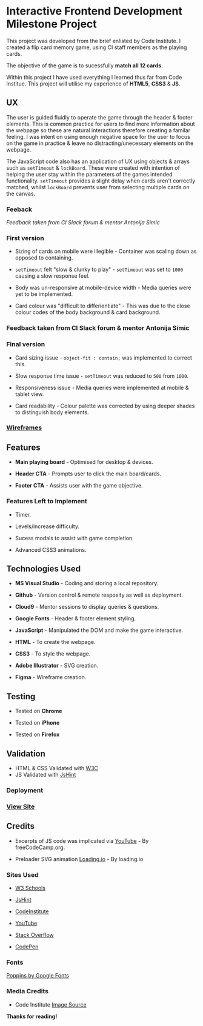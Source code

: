 # Interactive Frontend Development Milestone Project

This project was developed from the brief enlisted by Code Institute. I created a flip card memory game, using CI staff members as the playing cards.

The objective of the game is to sucessfully **match all 12 cards**.

Within this project I have used everything I learned thus far from Code Institue.
This project will utilise my experience of **HTML5**, **CSS3** & **JS**.

## UX

The user is guided fluidly to operate the game through the header & footer elements. This is common practice for users to find more information about the webpage so these are natural interactions therefore creating a familar feeling. I was intent on using enough negative space for the user to focus on the game in practice & leave no distracting/unecessary elements on the webpage.

The JavaScript code also has an application of UX using objects & arrays such as ```setTimeout``` & ```lockBoard```. These were created with intention of helping the user stay within the parameters of the games intended functionality. ```setTimeout``` provides a slight delay when cards aren't correctly matched, whilst ```lockBoard``` prevents user from selecting multiple cards on the canvas.

### Feeback
*Feedback taken from CI Slack forum & mentor Antonija Simic*

### First version

* Sizing of cards on mobile were illegible - Container was scaling down as opposed to containing.

* ```setTimeout``` felt "slow & clunky to play" - ```setTimeout``` was set to ```1000``` causing a slow response feel.

* Body was un-responsive at mobile-device width - Media queries were yet to be implemented.

* Card colour was "difficult to differientiate" - This was due to the close colour codes of the body background & card background.

### **Feedback taken from CI Slack forum & mentor Antonija Simic**

### Final version
* Card sizing issue - ```object-fit : contain;``` was implemented to correct this.

* Slow response time issue - ```setTimeout``` was reduced to ```500``` from ```1000```.

* Responsiveness issue - Media queries were implemented at mobile & tablet view.

* Card readability - Colour palette was corrected by using deeper shades to distinguish body elements.

### [Wireframes](https://www.figma.com/file/019CbRh9rL3j3STQzXtMKjHj/Interactive-frontend-Memory-game-wireframes?node-id=0%3A1)

## Features 

* **Main playing board** - Optimised for desktop & devices. 

* **Header CTA** - Prompts user to click the main board/cards.

* **Footer CTA** - Assists user with the game objective.

### Features Left to Implement 

* Timer.

* Levels/increase difficulty.

* Sucess modals to assist with game completion.

* Advanced CSS3 animations.

## Technologies Used

* **MS Visual Studio** - Coding and storing a local repository. 

* **Github** - Version control & remote resposity as well as deployment. 

* **Cloud9** - Mentor sessions to display queries & questions.

* **Google Fonts** - Header & footer element styling.

* **JavaScript** - Manipulated the DOM and make the game interactive.

* **HTML** - To create the webpage.

* **CSS3** - To style the webpage.

* **Adobe Illustrator** - SVG creation.

* **Figma** - Wireframe creation.

## Testing

* Tested on **Chrome**

* Tested on **iPhone**

* Tested on **Firefox**

## Validation

* HTML & CSS Validated with [W3C](https://validator.w3.org)
* JS Validated with [JsHint](https://jshint.com/)

### Deployment

### [View Site](https://elh0.github.io/Interactive-Frontend-Development-Milestone-Project/)

## Credits 

* Excerpts of JS code was implicated via [YouTube](https://www.youtube.com/watch?v=ZniVgo8U7ek&t=43s) - By freeCodeCamp.org.

* Preloader SVG animation [Loading.io](https://loading.io/) - By loading.io

### Sites Used

* [W3 Schools](https://www.w3schools.com/html/default.asp) 

* [JsHint](https://jshint.com/)

* [CodeInstitute](https://courses.codeinstitute.net)

* [YouTube](https://www.youtube.com/)

* [Stack Overflow](https://stackoverflow.com/)

* [CodePen](https://codepen.io/)

### Fonts 

[Poppins by Google Fonts](https://fonts.google.com/specimen/Poppins)

### Media Credits

* Code Institute [Image Source](https://codeinstitute.net/)

**Thanks for reading!**
